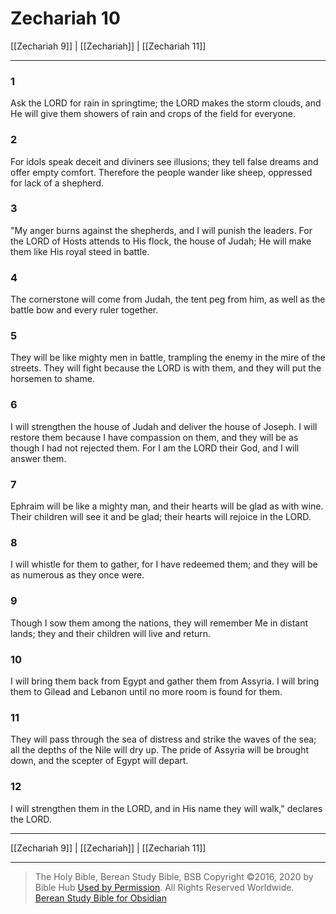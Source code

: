 # Zechariah 10

[[Zechariah 9]] | [[Zechariah]] | [[Zechariah 11]]

---

### 1
Ask the LORD for rain in springtime; the LORD makes the storm clouds, and He will give them showers of rain and crops of the field for everyone.

### 2
For idols speak deceit and diviners see illusions; they tell false dreams and offer empty comfort. Therefore the people wander like sheep, oppressed for lack of a shepherd.

### 3
"My anger burns against the shepherds, and I will punish the leaders. For the LORD of Hosts attends to His flock, the house of Judah; He will make them like His royal steed in battle.

### 4
The cornerstone will come from Judah, the tent peg from him, as well as the battle bow and every ruler together.

### 5
They will be like mighty men in battle, trampling the enemy in the mire of the streets. They will fight because the LORD is with them, and they will put the horsemen to shame.

### 6
I will strengthen the house of Judah and deliver the house of Joseph. I will restore them because I have compassion on them, and they will be as though I had not rejected them. For I am the LORD their God, and I will answer them.

### 7
Ephraim will be like a mighty man, and their hearts will be glad as with wine. Their children will see it and be glad; their hearts will rejoice in the LORD.

### 8
I will whistle for them to gather, for I have redeemed them; and they will be as numerous as they once were.

### 9
Though I sow them among the nations, they will remember Me in distant lands; they and their children will live and return.

### 10
I will bring them back from Egypt and gather them from Assyria. I will bring them to Gilead and Lebanon until no more room is found for them.

### 11
They will pass through the sea of distress and strike the waves of the sea; all the depths of the Nile will dry up. The pride of Assyria will be brought down, and the scepter of Egypt will depart.

### 12
I will strengthen them in the LORD, and in His name they will walk," declares the LORD.

---

[[Zechariah 9]] | [[Zechariah]] | [[Zechariah 11]]

---

> The Holy Bible, Berean Study Bible, BSB
> Copyright &copy;2016, 2020 by Bible Hub
> [Used by Permission](https://berean.bible/terms.htm). All Rights Reserved Worldwide.
> [Berean Study Bible for Obsidian](https://github.com/gapmiss/berean-study-bible-for-obsidian)</small>

